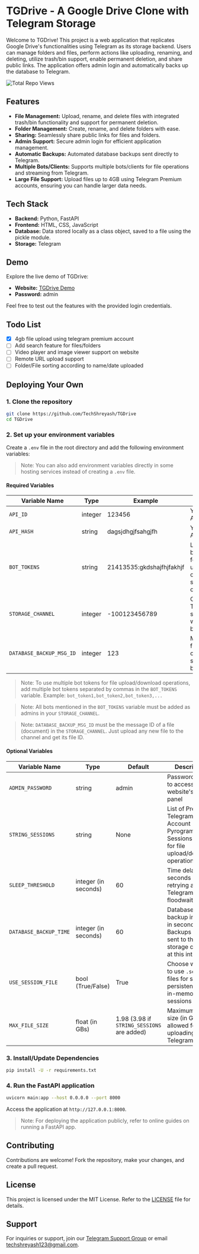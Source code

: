 # TGDrive - A Google Drive Clone with Telegram Storage

Welcome to TGDrive! This project is a web application that replicates Google Drive's functionalities using Telegram as its storage backend. Users can manage folders and files, perform actions like uploading, renaming, and deleting, utilize trash/bin support, enable permanent deletion, and share public links. The application offers admin login and automatically backs up the database to Telegram.

![Total Repo Views](https://stats.techzbots.co/api/views_badge?page=https%3A%2F%2Fgithub.com%2FTechShreyash%2FTGDrive&color1=394066&color2=fd3201&label=Total%20Repo%20Views&counter_type=1)

## Features

- **File Management:** Upload, rename, and delete files with integrated trash/bin functionality and support for permanent deletion.
- **Folder Management:** Create, rename, and delete folders with ease.
- **Sharing:** Seamlessly share public links for files and folders.
- **Admin Support:** Secure admin login for efficient application management.
- **Automatic Backups:** Automated database backups sent directly to Telegram.
- **Multiple Bots/Clients:** Supports multiple bots/clients for file operations and streaming from Telegram.
- **Large File Support:** Upload files up to 4GB using Telegram Premium accounts, ensuring you can handle larger data needs.

## Tech Stack

- **Backend:** Python, FastAPI
- **Frontend:** HTML, CSS, JavaScript
- **Database:** Data stored locally as a class object, saved to a file using the pickle module.
- **Storage:** Telegram

## Demo

Explore the live demo of TGDrive:

- **Website:** [TGDrive Demo](https://tgdrive.techzbots.co)
- **Password:** admin

Feel free to test out the features with the provided login credentials.

## Todo List

- [x] 4gb file upload using telegram premium account
- [ ] Add search feature for files/folders
- [ ] Video player and image viewer support on website
- [ ] Remote URL upload support
- [ ] Folder/File sorting according to name/date uploaded

## Deploying Your Own

### 1. Clone the repository

```bash
git clone https://github.com/TechShreyash/TGDrive
cd TGDrive
```

### 2. Set up your environment variables

Create a `.env` file in the root directory and add the following environment variables:

> Note: You can also add environment variables directly in some hosting services instead of creating a `.env` file.

#### Required Variables

| Variable Name            | Type    | Example                   | Description                                                                                |
| ------------------------ | ------- | ------------------------- | ------------------------------------------------------------------------------------------ |
| `API_ID`                 | integer | 123456                    | Your Telegram API ID                                                                       |
| `API_HASH`               | string  | dagsjdhgjfsahgjfh         | Your Telegram API Hash                                                                     |
| `BOT_TOKENS`             | string  | 21413535:gkdshajfhjfakhjf | List of Telegram bot tokens used for file upload/download operations, separated by commas. |
| `STORAGE_CHANNEL`        | integer | -100123456789             | Chat ID of the Telegram storage channel where files will be stored                         |
| `DATABASE_BACKUP_MSG_ID` | integer | 123                       | Message ID of a file in the storage channel used for storing database backups              |

> Note: To use multiple bot tokens for file upload/download operations, add multiple bot tokens separated by commas in the `BOT_TOKENS` variable. Example: `bot_token1,bot_token2,bot_token3,...`

> Note: All bots mentioned in the `BOT_TOKENS` variable must be added as admins in your `STORAGE_CHANNEL`.

> Note: `DATABASE_BACKUP_MSG_ID` must be the message ID of a file (document) in the `STORAGE_CHANNEL`. Just upload any new file to the channel and get its file ID.

#### Optional Variables

| Variable Name          | Type                 | Default                                    | Description                                                                                        |
| ---------------------- | -------------------- | ------------------------------------------ | -------------------------------------------------------------------------------------------------- |
| `ADMIN_PASSWORD`       | string               | admin                                      | Password used to access the website's admin panel                                                  |
| `STRING_SESSIONS`      | string               | None                                       | List of Premium Telegram Account Pyrogram String Sessions used for file upload/download operations |
| `SLEEP_THRESHOLD`      | integer (in seconds) | 60                                         | Time delay in seconds before retrying after a Telegram API floodwait error                         |
| `DATABASE_BACKUP_TIME` | integer (in seconds) | 60                                         | Database backup interval in seconds. Backups will be sent to the storage channel at this interval  |
| `USE_SESSION_FILE`     | bool (True/False)    | True                                       | Choose whether to use `.session` files for session persistence or in-memory sessions               |
| `MAX_FILE_SIZE`        | float (in GBs)       | 1.98 (3.98 if `STRING_SESSIONS` are added) | Maximum file size (in GBs) allowed for uploading to Telegram                                       |

### 3. Install/Update Dependencies

```bash
pip install -U -r requirements.txt
```

### 4. Run the FastAPI application

```bash
uvicorn main:app --host 0.0.0.0 --port 8000
```

Access the application at `http://127.0.0.1:8000`.

> Note: For deploying the application publicly, refer to online guides on running a FastAPI app.

## Contributing

Contributions are welcome! Fork the repository, make your changes, and create a pull request.

## License

This project is licensed under the MIT License. Refer to the [LICENSE](LICENSE) file for details.

## Support

For inquiries or support, join our [Telegram Support Group](https://telegram.me/TechZBots_Support) or email [techshreyash123@gmail.com](mailto:techshreyash123@gmail.com).
